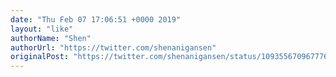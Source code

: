 ```yaml
---
date: "Thu Feb 07 17:06:51 +0000 2019"
layout: "like"
authorName: "Shen"
authorUrl: "https://twitter.com/shenanigansen"
originalPost: "https://twitter.com/shenanigansen/status/1093556709677768709"
---
```

